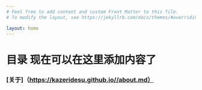 ```yaml
---
# Feel free to add content and custom Front Matter to this file.
# To modify the layout, see https://jekyllrb.com/docs/themes/#overriding-theme-defaults

layout: home
---
```

# 目录 现在可以在这里添加内容了
### [关于]（https://kazeridesu.github.io//about.md）  
###
